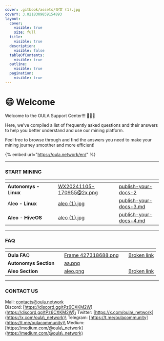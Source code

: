 ```yaml
---
cover: .gitbook/assets/英文 (1).jpg
coverY: 3.0218309859154893
layout:
  cover:
    visible: true
    size: full
  title:
    visible: true
  description:
    visible: false
  tableOfContents:
    visible: true
  outline:
    visible: true
  pagination:
    visible: true
---
```


# 😄 Welcome

Welcome to the OULA Support Center!!! :clap::clap::clap:

Here, we've compiled a list of frequently asked questions and their answers to help you better understand and use our mining platform.&#x20;

Feel free to browse through and find the answers you need to make your mining journey smoother and more efficient!&#x20;

{% embed url="https://oula.network/en/" %}

***

### START MINING

<table data-view="cards"><thead><tr><th></th><th data-hidden></th><th data-hidden></th><th data-hidden data-card-cover data-type="files"></th><th data-hidden data-card-target data-type="content-ref"></th></tr></thead><tbody><tr><td><strong>Autonomys - Linux</strong></td><td></td><td></td><td><a href=".gitbook/assets/WX20241105-170955@2x.png">WX20241105-170955@2x.png</a></td><td><a href="start-mining-publish-your-docs/publish-your-docs-2/">publish-your-docs-2</a></td></tr><tr><td>Ale<strong>o - Linux</strong></td><td></td><td></td><td><a href=".gitbook/assets/aleo (1).jpg">aleo (1).jpg</a></td><td><a href="start-mining-publish-your-docs/publish-your-docs-3.md">publish-your-docs-3.md</a></td></tr><tr><td><strong>Aleo - HiveOS</strong></td><td></td><td></td><td><a href=".gitbook/assets/aleo (1).jpg">aleo (1).jpg</a></td><td><a href="start-mining-publish-your-docs/publish-your-docs-4.md">publish-your-docs-4.md</a></td></tr></tbody></table>

***

### FAQ

<table data-view="cards"><thead><tr><th></th><th data-hidden></th><th data-hidden data-card-cover data-type="files"></th><th data-hidden></th><th data-hidden data-card-target data-type="content-ref"></th></tr></thead><tbody><tr><td><strong>Oula FA</strong>Q</td><td></td><td><a href=".gitbook/assets/Frame 427318688.png">Frame 427318688.png</a></td><td></td><td><a href="broken-reference">Broken link</a></td></tr><tr><td><strong>Autonomys Section</strong></td><td></td><td><a href=".gitbook/assets/aa.png">aa.png</a></td><td></td><td></td></tr><tr><td><strong>Aleo Section</strong></td><td></td><td><a href=".gitbook/assets/aleo.png">aleo.png</a></td><td></td><td><a href="broken-reference">Broken link</a></td></tr></tbody></table>

***

### CONTACT US

Mail: contacts@oula.network\
Discord: [https://discord.gg/tPz6CXKM2W](https://discord.gg/tPz6CXKM2W)\
Twitter: [https://x.com/oula\_network](https://x.com/oula\_network)\
Telegram: [https://t.me/oulacommunity](https://t.me/oulacommunity)\
Medium: [https://medium.com/@oula\_network](https://medium.com/@oula\_network)




